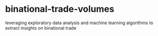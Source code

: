 # binational-trade-volumes
leveraging exploratory data analysis and machine learning algorithms to extract insights on binational trade 

